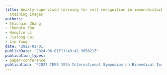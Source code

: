 ```yaml
---
title: Weakly supervised learning for cell recognition in immunohistochemical cytoplasm
  staining images
authors:
- Shichuan Zhang
- Chenglu Zhu
- Honglin Li
- Jiatong Cai
- Lin Yang
date: '2022-01-01'
publishDate: '2024-06-01T11:43:42.365821Z'
publication_types:
- paper-conference
publication: '*2022 IEEE 19th International Symposium on Biomedical Imaging (ISBI)*'
---
```

